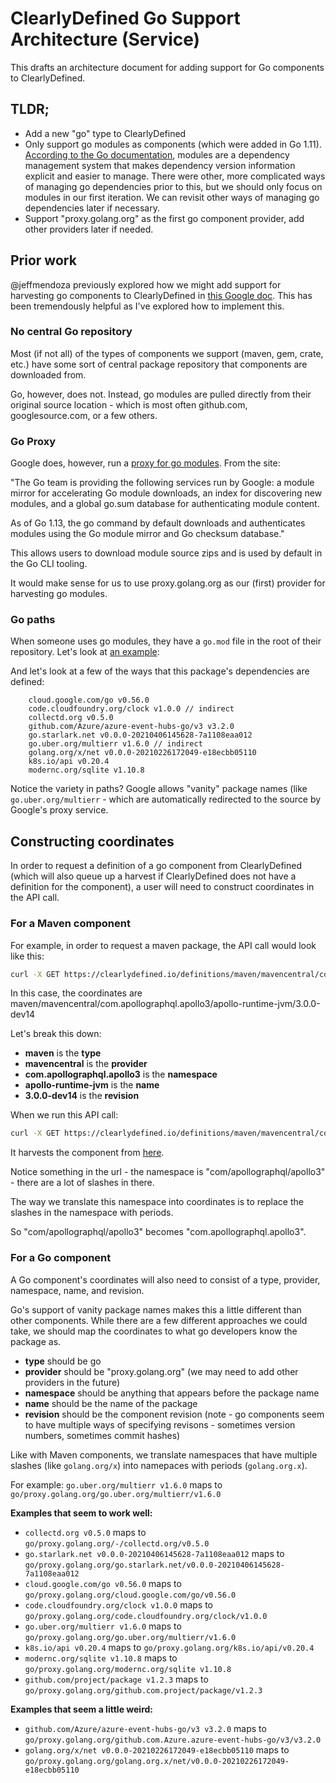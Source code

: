# ClearlyDefined Go Support Architecture (Service)

This drafts an architecture document for adding support for Go components to ClearlyDefined.

## TLDR;

* Add a new "go" type to ClearlyDefined
* Only support go modules as components (which were added in Go 1.11). [According to the Go documentation](https://blog.golang.org/using-go-modules), modules are a dependency management system that makes dependency version information explicit and easier to manage. There were other, more complicated ways of managing go dependencies prior to this, but we should only focus on modules in our first iteration. We can revisit other ways of managing go dependencies later if necessary.
* Support "proxy.golang.org" as the first go component provider, add other providers later if needed.

## Prior work

@jeffmendoza previously explored how we might add support for harvesting go components to ClearlyDefined in [this Google doc](https://docs.google.com/document/d/1T2WQ_yy3k8XIHw8oMPxz9mG4ys-SVmZ65CnJLhI2geA/edit#heading=h.gjdgxs). This has been tremendously helpful as I've explored how to implement this.

### No central Go repository

Most (if not all) of the types of components we support (maven, gem, crate, etc.) have some sort of central package repository that components are downloaded from.

Go, however, does not. Instead, go modules are pulled directly from their original source location - which is most often github.com, googlesource.com, or a few others.

### Go Proxy

Google does, however, run a [proxy for go modules](https://proxy.golang.org/). From the site:

"The Go team is providing the following services run by Google: a module mirror for accelerating Go module downloads, an index for discovering new modules, and a global go.sum database for authenticating module content.

As of Go 1.13, the go command by default downloads and authenticates modules using the Go module mirror and Go checksum database."

This allows users to download module source zips and is used by default in the Go CLI tooling.

It would make sense for us to use proxy.golang.org as our (first) provider for harvesting go modules.

### Go paths

When someone uses go modules, they have a `go.mod` file in the root of their repository. Let's look at [an example](https://github.com/influxdata/telegraf/blob/v1.19.1/go.mod):

And let's look at a few of the ways that this package's dependencies are defined:

```
	cloud.google.com/go v0.56.0
	code.cloudfoundry.org/clock v1.0.0 // indirect
	collectd.org v0.5.0
	github.com/Azure/azure-event-hubs-go/v3 v3.2.0
	go.starlark.net v0.0.0-20210406145628-7a1108eaa012
	go.uber.org/multierr v1.6.0 // indirect
	golang.org/x/net v0.0.0-20210226172049-e18ecbb05110
	k8s.io/api v0.20.4
	modernc.org/sqlite v1.10.8
```

Notice the variety in paths? Google allows "vanity" package names (like `go.uber.org/multierr` - which are automatically redirected to the source by Google's proxy service.

## Constructing coordinates

In order to request a definition of a go component from ClearlyDefined (which will also queue up a harvest if ClearlyDefined does not have a definition for the component), a user will need to construct coordinates in the API call.

### For a Maven component

For example, in order to request a maven package, the API call would look like this:

```bash
curl -X GET https://clearlydefined.io/definitions/maven/mavencentral/com.apollographql.apollo3/apollo-runtime-jvm/3.0.0-dev14" -H "accept: */*"
```

In this case, the coordinates are maven/mavencentral/com.apollographql.apollo3/apollo-runtime-jvm/3.0.0-dev14

Let's break this down:
* **maven** is the **type** 
* **mavencentral** is the **provider**
* **com.apollographql.apollo3** is the **namespace**
* **apollo-runtime-jvm** is the **name**
* **3.0.0-dev14** is the **revision**

When we run this API call:

```bash
curl -X GET https://clearlydefined.io/definitions/maven/mavencentral/com.apollographql.apollo3/apollo-runtime-jvm/3.0.0-dev14" -H "accept: */*"
```

It harvests the component from [here](https://repo1.maven.org/maven2/com/apollographql/apollo3/apollo-runtime-jvm/3.0.0-dev14/).

Notice something in the url - the namespace is "com/apollographql/apollo3" - there are a lot of slashes in there. 

The way we translate this namespace into coordinates is to replace the slashes in the namespace with periods.

So "com/apollographql/apollo3" becomes "com.apollographql.apollo3".

### For a Go component

A Go component's coordinates will also need to consist of a type, provider, namespace, name, and revision.

Go's support of vanity package names makes this a little different than other components. While there are a few different approaches we could take, we should map the coordinates to what go developers know the package as.

* **type** should be go
* **provider** should be "proxy.golang.org" (we may need to add other providers in the future)
* **namespace** should be anything that appears before the package name
* **name** should be the name of the package
* **revision** should be the component revision (note - go components seem to have multiple ways of specifying revisons - sometimes version numbers, sometimes commit hashes)

Like with Maven components, we translate namespaces that have multiple slashes (like `golang.org/x`) into namepaces with periods (`golang.org.x`).

For example: `go.uber.org/multierr v1.6.0` maps to `go/proxy.golang.org/go.uber.org/multierr/v1.6.0`

**Examples that seem to work well:**

* `collectd.org v0.5.0` maps to `go/proxy.golang.org/-/collectd.org/v0.5.0`
* `go.starlark.net v0.0.0-20210406145628-7a1108eaa012` maps to `go/proxy.golang.org/go.starlark.net/v0.0.0-20210406145628-7a1108eaa012`
* `cloud.google.com/go v0.56.0` maps to `go/proxy.golang.org/cloud.google.com/go/v0.56.0`
* `code.cloudfoundry.org/clock v1.0.0` maps to `go/proxy.golang.org/code.cloudfoundry.org/clock/v1.0.0`
* `go.uber.org/multierr v1.6.0` maps to `go/proxy.golang.org/go.uber.org/multierr/v1.6.0`
* `k8s.io/api v0.20.4` maps to `go/proxy.golang.org/k8s.io/api/v0.20.4`
* `modernc.org/sqlite v1.10.8` maps to `go/proxy.golang.org/modernc.org/sqlite v1.10.8`
* `github.com/project/package v1.2.3` maps to `go/proxy.golang.org/github.com.project/package/v1.2.3`

**Examples that seem a little weird:**
* `github.com/Azure/azure-event-hubs-go/v3 v3.2.0` maps to `go/proxy.golang.org/github.com.Azure.azure-event-hubs-go/v3/v3.2.0`
* `golang.org/x/net v0.0.0-20210226172049-e18ecbb05110` maps to `go/proxy.golang.org/golang.org.x/net/v0.0.0-20210226172049-e18ecbb05110`

